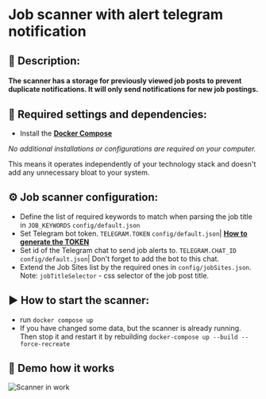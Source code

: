 # Job scanner with alert telegram notification

## 📜 Description: 
#### The scanner has a storage for previously viewed job posts to prevent duplicate notifications. It will only send notifications for new job postings.

## 🧰 Required settings and dependencies:
* Install the [**Docker Compose**](https://docs.docker.com/compose/gettingstarted) 

 *No additional installations or configurations are required on your computer.*
 
This means it operates independently of your technology stack and doesn't add any unnecessary bloat to your system.

## ⚙️ Job scanner configuration: 
* Define the list of required keywords to match when parsing the job title in `JOB_KEYWORDS` `config/default.json`
* Set Telegram bot token. `TELEGRAM.TOKEN` `config/default.json`| [**How to generate the TOKEN**](https://medium.com/geekculture/generate-telegram-token-for-bot-api-d26faf9bf064)
* Set id of the Telegram chat to send job alerts to. `TELEGRAM.CHAT_ID` `config/default.json`| Don't forget to add the bot to this chat.
* Extend the Job Sites list by the required ones in `config/jobSites.json`. Note: `jobTitleSelector` - css selector of the job post title. 

## ▶️ How to start the scanner:
* run `docker compose up`
* If you have changed some data, but the scanner is already running. Then stop it and restart it by rebuilding `docker-compose up --build --force-recreate`

## 🎥 Demo how it works
![ Scanner in work](scannerInWork.gif)